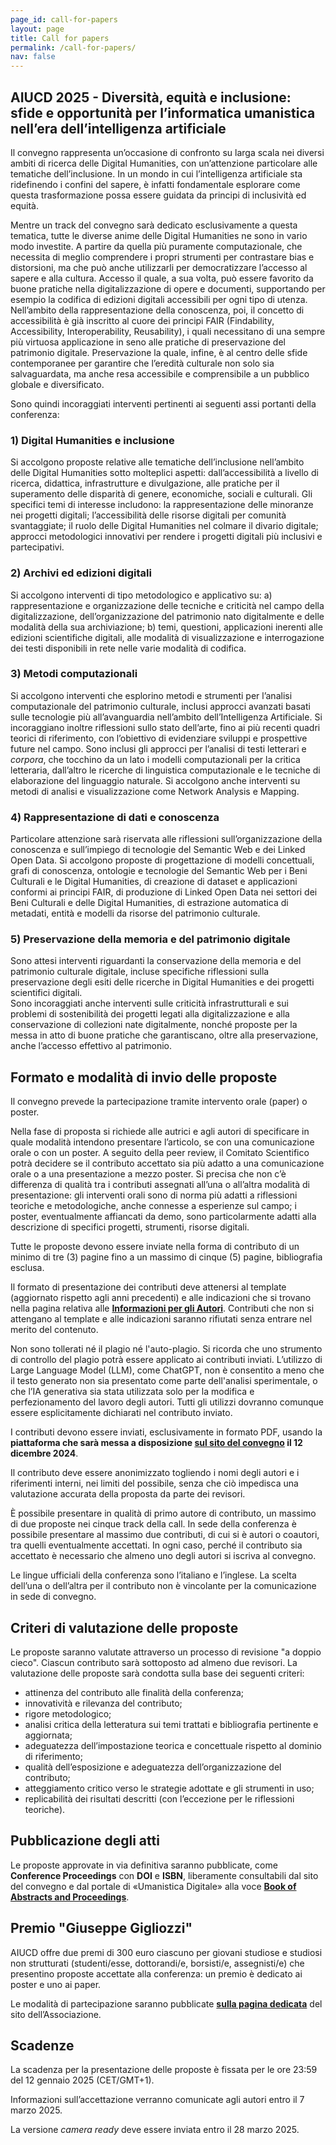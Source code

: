 ```yaml
---
page_id: call-for-papers
layout: page
title: Call for papers
permalink: /call-for-papers/
nav: false
---
```


## **AIUCD 2025** - Diversità, equità e inclusione: sfide e opportunità per l’informatica umanistica nell’era dell’intelligenza artificiale

Il convegno rappresenta un’occasione di confronto su larga scala nei diversi ambiti di ricerca delle Digital Humanities, con un’attenzione particolare alle tematiche dell’inclusione. In un mondo in cui l’intelligenza artificiale sta ridefinendo i confini del sapere, è infatti fondamentale esplorare come questa trasformazione possa essere guidata da principi di inclusività ed equità.

Mentre un track del convegno sarà dedicato esclusivamente a questa tematica, tutte le diverse anime delle Digital Humanities ne sono in vario modo investite. A partire da quella più puramente computazionale, che necessita di meglio comprendere i propri strumenti per contrastare bias e distorsioni, ma che può anche utilizzarli per democratizzare l’accesso al sapere e alla cultura. Accesso il quale, a sua volta, può essere favorito da buone pratiche nella digitalizzazione di opere e documenti, supportando per esempio la codifica di edizioni digitali accessibili per ogni tipo di utenza. Nell’ambito della rappresentazione della conoscenza, poi, il concetto di accessibilità è già inscritto al cuore dei principi FAIR (Findability, Accessibility, Interoperability, Reusability), i quali necessitano di una sempre più virtuosa applicazione in seno alle pratiche di preservazione del patrimonio digitale. Preservazione la quale, infine, è al centro delle sfide contemporanee per garantire che l’eredità culturale non solo sia salvaguardata, ma anche resa accessibile e comprensibile a un pubblico globale e diversificato.

Sono quindi incoraggiati interventi pertinenti ai seguenti assi portanti della conferenza:

### 1) Digital Humanities e inclusione

Si accolgono proposte relative alle tematiche dell’inclusione nell’ambito delle Digital Humanities sotto molteplici aspetti: dall’accessibilità a livello di ricerca, didattica, infrastrutture e divulgazione, alle pratiche per il superamento delle disparità di genere, economiche, sociali e culturali. Gli specifici temi di interesse includono: la rappresentazione delle minoranze nei progetti digitali; l’accessibilità delle risorse digitali per comunità svantaggiate; il ruolo delle Digital Humanities nel colmare il divario digitale; approcci metodologici innovativi per rendere i progetti digitali più inclusivi e partecipativi.

### 2) Archivi ed edizioni digitali

Si accolgono interventi di tipo metodologico e applicativo su: a) rappresentazione e organizzazione delle tecniche e criticità nel campo della digitalizzazione, dell’organizzazione del patrimonio nato digitalmente e delle modalità della sua archiviazione; b) temi, questioni, applicazioni inerenti alle edizioni scientifiche digitali, alle modalità di visualizzazione e interrogazione dei testi disponibili in rete nelle varie modalità di codifica.

### 3) Metodi computazionali

Si accolgono interventi che esplorino metodi e strumenti per l’analisi computazionale del patrimonio culturale, inclusi approcci avanzati basati sulle tecnologie più all’avanguardia nell’ambito dell’Intelligenza Artificiale. Si incoraggiano inoltre riflessioni sullo stato dell’arte, fino ai più recenti quadri teorici di riferimento, con l’obiettivo di evidenziare sviluppi e prospettive future nel campo. Sono inclusi gli approcci per l’analisi di testi letterari e _corpora_, che tocchino da un lato i modelli computazionali per la critica letteraria, dall’altro le ricerche di linguistica computazionale e le tecniche di elaborazione del linguaggio naturale. Si accolgono anche interventi su metodi di analisi e visualizzazione come Network Analysis e Mapping.

### 4) Rappresentazione di dati e conoscenza

Particolare attenzione sarà riservata alle riflessioni sull’organizzazione della conoscenza e sull’impiego di tecnologie del Semantic Web e dei Linked Open Data. Si accolgono proposte di progettazione di modelli concettuali, grafi di conoscenza, ontologie e tecnologie del Semantic Web per i Beni Culturali e le Digital Humanities, di creazione di dataset e applicazioni conformi ai principi FAIR, di produzione di Linked Open Data nei settori dei Beni Culturali e delle Digital Humanities, di estrazione automatica di metadati, entità e modelli da risorse del patrimonio culturale.

### 5) Preservazione della memoria e del patrimonio digitale

Sono attesi interventi riguardanti la conservazione della memoria e del patrimonio culturale digitale, incluse specifiche riflessioni sulla preservazione degli esiti delle ricerche in Digital Humanities e dei progetti scientifici digitali.  
Sono incoraggiati anche interventi sulle criticità infrastrutturali e sui problemi di sostenibilità dei progetti legati alla digitalizzazione e alla conservazione di collezioni nate digitalmente, nonché proposte per la messa in atto di buone pratiche che garantiscano, oltre alla preservazione, anche l’accesso effettivo al patrimonio.

## Formato e modalità di invio delle proposte

Il convegno prevede la partecipazione tramite intervento orale (paper) o poster.

Nella fase di proposta si richiede alle autrici e agli autori di specificare in quale modalità intendono presentare l’articolo, se con una comunicazione orale o con un poster. A seguito della peer review, il Comitato Scientifico potrà decidere se il contributo accettato sia più adatto a una comunicazione orale o a una presentazione a mezzo poster. Si precisa che non c’è differenza di qualità tra i contributi assegnati all’una o all’altra modalità di presentazione: gli interventi orali sono di norma più adatti a riflessioni teoriche e metodologiche, anche connesse a esperienze sul campo; i poster, eventualmente affiancati da demo, sono particolarmente adatti alla descrizione di specifici progetti, strumenti, risorse digitali.

Tutte le proposte devono essere inviate nella forma di contributo di un minimo di tre (3) pagine fino a un massimo di cinque (5) pagine, bibliografia esclusa.

Il formato di presentazione dei contributi deve attenersi al template (aggiornato rispetto agli anni precedenti) e alle indicazioni che si trovano nella pagina relativa alle **[Informazioni per gli Autori](/informations-for-authors/)**. Contributi che non si attengano al template e alle indicazioni saranno rifiutati senza entrare nel merito del contenuto.

Non sono tollerati né il plagio né l'auto-plagio. Si ricorda che uno strumento di controllo del plagio potrà essere applicato ai contributi inviati. L’utilizzo di Large Language Model (LLM), come ChatGPT, non è consentito a meno che il testo generato non sia presentato come parte dell'analisi sperimentale, o che l’IA generativa sia stata utilizzata solo per la modifica e perfezionamento del lavoro degli autori. Tutti gli utilizzi dovranno comunque essere esplicitamente dichiarati nel contributo inviato.

I contributi devono essere inviati, esclusivamente in formato PDF, usando la **piattaforma che sarà messa a disposizione [sul sito del convegno](/submission/) il 12 dicembre 2024**.

Il contributo deve essere anonimizzato togliendo i nomi degli autori e i riferimenti interni, nei limiti del possibile, senza che ciò impedisca una valutazione accurata della proposta da parte dei revisori.

È possibile presentare in qualità di primo autore di contributo, un massimo di due proposte nei cinque track della call. In sede della conferenza è possibile presentare al massimo due contributi, di cui si è autori o coautori, tra quelli eventualmente accettati. In ogni caso, perché il contributo sia accettato è necessario che almeno uno degli autori si iscriva al convegno.

Le lingue ufficiali della conferenza sono l’italiano e l’inglese. La scelta dell’una o dell’altra per il contributo non è vincolante per la comunicazione in sede di convegno.

## Criteri di valutazione delle proposte

Le proposte saranno valutate attraverso un processo di revisione "a doppio cieco". Ciascun contributo sarà sottoposto ad almeno due revisori. La valutazione delle proposte sarà condotta sulla base dei seguenti criteri:

- attinenza del contributo alle finalità della conferenza;
- innovatività e rilevanza del contributo;
- rigore metodologico;
- analisi critica della letteratura sui temi trattati e bibliografia pertinente e aggiornata;
- adeguatezza dell’impostazione teorica e concettuale rispetto al dominio di riferimento;
- qualità dell’esposizione e adeguatezza dell’organizzazione del contributo;
- atteggiamento critico verso le strategie adottate e gli strumenti in uso;
- replicabilità dei risultati descritti (con l’eccezione per le riflessioni teoriche).

## Pubblicazione degli atti

Le proposte approvate in via definitiva saranno pubblicate, come **Conference Proceedings** con **DOI** e **ISBN**, liberamente consultabili dal sito del convegno e dal portale di «Umanistica Digitale» alla voce **[Book of Abstracts and Proceedings](https://umanisticadigitale.unibo.it/pages/boa)**.

## Premio "Giuseppe Gigliozzi"

AIUCD offre due premi di 300 euro ciascuno per giovani studiose e studiosi non strutturati (studenti/esse, dottorandi/e, borsisti/e, assegnisti/e) che presentino proposte accettate alla conferenza: un premio è dedicato ai poster e uno ai paper.

Le modalità di partecipazione saranno pubblicate **[sulla pagina dedicata](https://www.aiucd.it/premio-gigliozzi/)** del sito dell’Associazione.

## Scadenze

La scadenza per la presentazione delle proposte è fissata per le ore 23:59 del 12 gennaio 2025 (CET/GMT+1).

Informazioni sull’accettazione verranno comunicate agli autori entro il 7 marzo 2025.

La versione _camera ready_ deve essere inviata entro il 28 marzo 2025.
